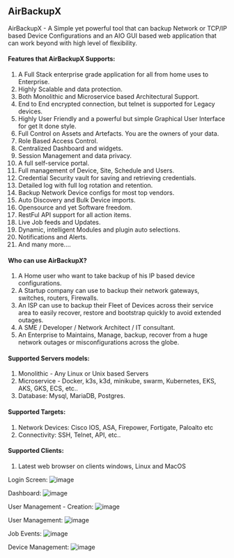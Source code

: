 ## AirBackupX
 
AirBackupX - A Simple yet powerful tool that can backup Network or TCP/IP based Device Configurations and an AIO GUI based web application that can work beyond with high level of flexibility.


#### Features that AirBackupX Supports:
1.	A Full Stack enterprise grade application for all from home uses to Enterprise.
2.	Highly Scalable and data protection.
3.	Both Monolithic and Microservice based Architectural Support.
4.	End to End encrypted connection, but telnet is supported for Legacy devices.
5.	Highly User Friendly and a powerful but simple Graphical User Interface for get It done style. 
6.	Full Control on Assets and Artefacts. You are the owners of your data. 
7.	Role Based Access Control.
8.	Centralized Dashboard and widgets.
9.	Session Management and data privacy.
10.	A full self-service portal.
11.	Full management of Device, Site, Schedule and Users.
12.	Credential Security vault for saving and retrieving credentials.
13.	Detailed log with full log rotation and retention.
14.	Backup Network Device configs for most top vendors.
15.	Auto Discovery and Bulk Device imports.
16.	Opensource and yet Software freedom. 
17. RestFul API support for all action items.
18. Live Job feeds and Updates.
19. Dynamic, intelligent Modules and plugin auto selections.
20. Notifications and Alerts.
21. And many more....  

#### Who can use AirBackupX?
1. A Home user who want to take backup of his IP based device configurations.
2. A Startup company can use to backup their network gateways, switches, routers, Firewalls.
3. An ISP can use to backup their Fleet of Devices across their service area to easily recover, restore and bootstrap quickly to avoid extended outages.
4. A SME / Developer / Network Architect / IT consultant.
5. An Enterprise to Maintains, Manage, backup, recover from a huge network outages or misconfigurations across the globe.

#### Supported Servers models:
1. Monolithic - Any Linux or Unix based Servers
2. Microservice - Docker, k3s, k3d, minikube, swarm, Kubernetes, EKS, AKS, GKS, ECS, etc..
3. Database: Mysql, MariaDB, Postgres.


#### Supported Targets:
1. Network Devices: Cisco IOS, ASA, Firepower, Fortigate, Paloalto etc 
2. Connectivity: SSH, Telnet, API, etc..

#### Supported Clients:
1. Latest web browser on clients windows, Linux and MacOS


Login Screen:
![image](https://github.com/ramzcode/AirBackupX/assets/76745955/e1205c90-b7a3-4d50-9a92-8c171caa1e41)



Dashboard:
![image](https://github.com/ramzcode/AirBackupX/assets/76745955/2b74e9f2-c088-41b4-89a7-67dcd3e61345)



User Management - Creation:
![image](https://github.com/ramzcode/AirBackupX/assets/76745955/9c755b2a-8800-4620-b3db-27cc100765e8)



User Management:
![image](https://github.com/ramzcode/AirBackupX/assets/76745955/ba9a4e34-e574-4d6c-98e0-2c6035b8dc2a)


Job Events:
![image](https://github.com/ramzcode/AirBackupX/assets/76745955/fd9f2f5d-4aaf-411b-838f-4d389621ad85)



Device Management:
![image](https://github.com/ramzcode/AirBackupX/assets/76745955/5ca27069-d383-4a94-8ee5-40c2b339b47a)


